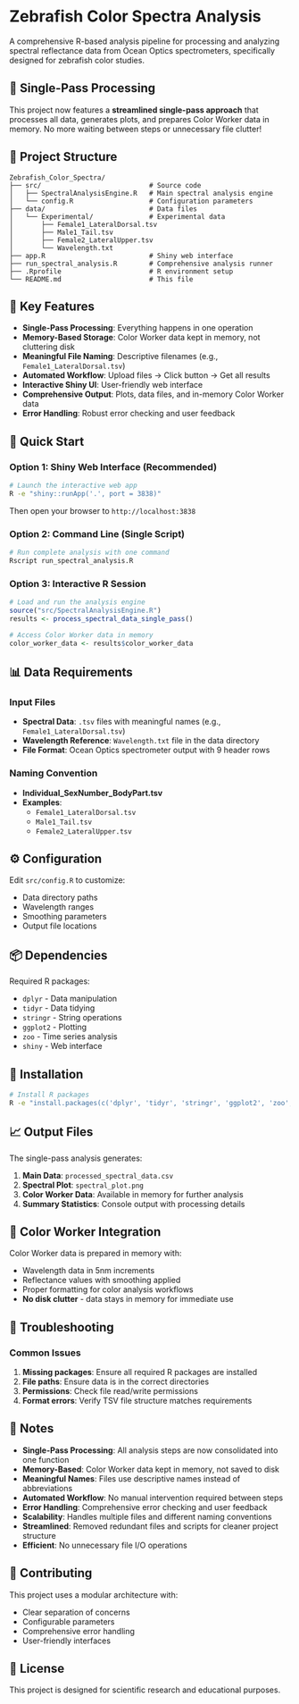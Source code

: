 # Zebrafish Color Spectra Analysis

A comprehensive R-based analysis pipeline for processing and analyzing spectral reflectance data from Ocean Optics spectrometers, specifically designed for zebrafish color studies.

## 🚀 **Single-Pass Processing**

This project now features a **streamlined single-pass approach** that processes all data, generates plots, and prepares Color Worker data in memory. No more waiting between steps or unnecessary file clutter!

## 📁 Project Structure

```
Zebrafish_Color_Spectra/
├── src/                           # Source code
│   ├── SpectralAnalysisEngine.R   # Main spectral analysis engine
│   └── config.R                   # Configuration parameters
├── data/                          # Data files
│   └── Experimental/              # Experimental data
│       ├── Female1_LateralDorsal.tsv
│       ├── Male1_Tail.tsv
│       ├── Female2_LateralUpper.tsv
│       └── Wavelength.txt
├── app.R                          # Shiny web interface
├── run_spectral_analysis.R        # Comprehensive analysis runner
├── .Rprofile                      # R environment setup
└── README.md                      # This file
```

## 🎯 **Key Features**

- **Single-Pass Processing**: Everything happens in one operation
- **Memory-Based Storage**: Color Worker data kept in memory, not cluttering disk
- **Meaningful File Naming**: Descriptive filenames (e.g., `Female1_LateralDorsal.tsv`)
- **Automated Workflow**: Upload files → Click button → Get all results
- **Interactive Shiny UI**: User-friendly web interface
- **Comprehensive Output**: Plots, data files, and in-memory Color Worker data
- **Error Handling**: Robust error checking and user feedback

## 🚀 **Quick Start**

### **Option 1: Shiny Web Interface (Recommended)**
```bash
# Launch the interactive web app
R -e "shiny::runApp('.', port = 3838)"
```
Then open your browser to `http://localhost:3838`

### **Option 2: Command Line (Single Script)**
```bash
# Run complete analysis with one command
Rscript run_spectral_analysis.R
```

### **Option 3: Interactive R Session**
```r
# Load and run the analysis engine
source("src/SpectralAnalysisEngine.R")
results <- process_spectral_data_single_pass()

# Access Color Worker data in memory
color_worker_data <- results$color_worker_data
```

## 📊 **Data Requirements**

### **Input Files**
- **Spectral Data**: `.tsv` files with meaningful names (e.g., `Female1_LateralDorsal.tsv`)
- **Wavelength Reference**: `Wavelength.txt` file in the data directory
- **File Format**: Ocean Optics spectrometer output with 9 header rows

### **Naming Convention**
- **Individual_SexNumber_BodyPart.tsv**
- **Examples**: 
  - `Female1_LateralDorsal.tsv`
  - `Male1_Tail.tsv`
  - `Female2_LateralUpper.tsv`

## ⚙️ **Configuration**

Edit `src/config.R` to customize:
- Data directory paths
- Wavelength ranges
- Smoothing parameters
- Output file locations

## 📦 **Dependencies**

Required R packages:
- `dplyr` - Data manipulation
- `tidyr` - Data tidying
- `stringr` - String operations
- `ggplot2` - Plotting
- `zoo` - Time series analysis
- `shiny` - Web interface

## 🔧 **Installation**

```bash
# Install R packages
R -e "install.packages(c('dplyr', 'tidyr', 'stringr', 'ggplot2', 'zoo', 'shiny'), lib='~/R/library')"
```

## 📈 **Output Files**

The single-pass analysis generates:
1. **Main Data**: `processed_spectral_data.csv`
2. **Spectral Plot**: `spectral_plot.png`
3. **Color Worker Data**: Available in memory for further analysis
4. **Summary Statistics**: Console output with processing details

## 🎨 **Color Worker Integration**

Color Worker data is prepared in memory with:
- Wavelength data in 5nm increments
- Reflectance values with smoothing applied
- Proper formatting for color analysis workflows
- **No disk clutter** - data stays in memory for immediate use

## 🐛 **Troubleshooting**

### **Common Issues**
1. **Missing packages**: Ensure all required R packages are installed
2. **File paths**: Ensure data is in the correct directories
3. **Permissions**: Check file read/write permissions
4. **Format errors**: Verify TSV file structure matches requirements

## 📝 **Notes**

- **Single-Pass Processing**: All analysis steps are now consolidated into one function
- **Memory-Based**: Color Worker data kept in memory, not saved to disk
- **Meaningful Names**: Files use descriptive names instead of abbreviations
- **Automated Workflow**: No manual intervention required between steps
- **Error Handling**: Comprehensive error checking and user feedback
- **Scalability**: Handles multiple files and different naming conventions
- **Streamlined**: Removed redundant files and scripts for cleaner project structure
- **Efficient**: No unnecessary file I/O operations

## 🤝 **Contributing**

This project uses a modular architecture with:
- Clear separation of concerns
- Configurable parameters
- Comprehensive error handling
- User-friendly interfaces

## 📄 **License**

This project is designed for scientific research and educational purposes.
